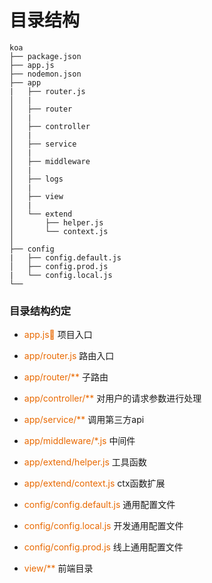 # 目录结构
```
koa
├── package.json
├── app.js         
├── nodemon.json 
├── app
|   ├── router.js 
│   |  
│   ├── router   
│   |  
│   ├── controller 
│   |  
│   ├── service 
│   |   
│   ├── middleware
│   |   
│   ├── logs    
│   |   
│   ├── view     
│   |   
│   └── extend        
│       ├── helper.js   
│       └── context.js 
│   
├── config              
|   ├── config.default.js
│   ├── config.prod.js
|   └── config.local.js
└── 
```

### 目录结构约定

- <font color=#e96900>app.js</font> 项目入口

- <font color=#e96900>app/router.js</font> 路由入口

- <font color=#e96900>app/router/**</font> 子路由

- <font color=#e96900>app/controller/**</font> 对用户的请求参数进行处理

- <font color=#e96900>app/service/**</font> 调用第三方api

- <font color=#e96900>app/middleware/*.js</font> 中间件

- <font color=#e96900>app/extend/helper.js</font> 工具函数

- <font color=#e96900>app/extend/context.js</font> ctx函数扩展

- <font color=#e96900>config/config.default.js</font> 通用配置文件

- <font color=#e96900>config/config.local.js</font> 开发通用配置文件

- <font color=#e96900>config/config.prod.js</font> 线上通用配置文件

- <font color=#e96900>view/**</font> 前端目录
